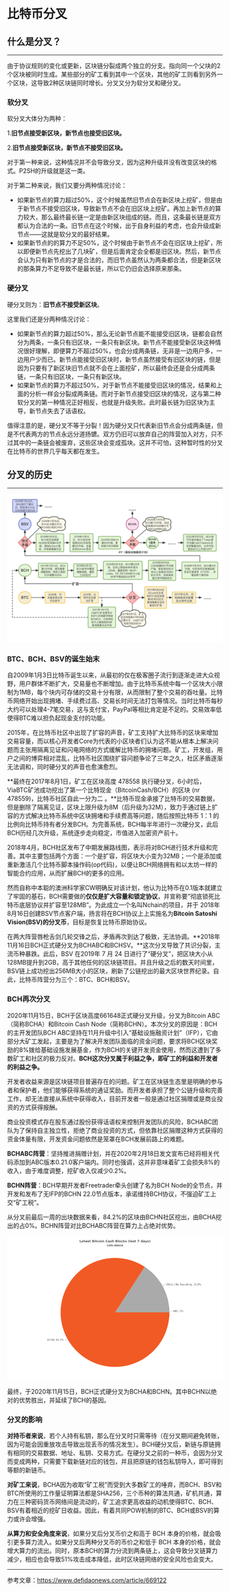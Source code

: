 # 比特币分叉

## 什么是分叉？

***

由于协议规则的变化或更新，区块链分裂成两个独立的分支。指向同一个父块的2个区块被同时生成。某些部分的矿工看到其中一个区块，其他的矿工则看到另外一个区块，这导致2种区块链同时增长。分叉又分为软分叉和硬分叉。

### 软分叉

软分叉大体分为两种：

1.**旧节点接受新区块，新节点也接受旧区块。**

2.**旧节点接受新区块，新节点不接受旧区块。**

对于第一种来说，这种情况并不会导致分叉，因为这种升级并没有改变区块的格式。P2SH的升级就是这一类。

对于第二种来说，我们又要分两种情况讨论：

* 如果新节点的算力超过50%，这个时候虽然旧节点会在新区块上挖矿，但是由于新节点不接受旧区块，导致新节点不会在旧区块上挖矿。再加上新节点的算力较大，那么最终最长链一定是由新区块组成的链。而且，这条最长链是双方都认为合法的一条。旧节点在这个时候，出于自身利益的考虑，也会升级成新节点——这就是软分叉的最好结果。
* 如果新节点的的算力不足50%，这个时候由于新节点不会在旧区块上挖矿，所以即便新节点先挖出了几块矿，但是后面肯定会全都是旧区块。然后，新节点会认为只有新节点的才是合法的，而旧节点虽然认为两条都合法，但是新区块的那条算力不足导致不是最长链，所以它仍旧会选择原来那条。

### 硬分叉

硬分叉则为：**旧节点不接受新区块**。

这里我们还是分两种情况讨论：

* 如果新节点的算力超过50%，那么无论新节点能不能接受旧区块，链都会自然分为两条，一条只有旧区块，一条只有新区块。新节点不能接受新区块这种情况很好理解，即便算力不超过50%，也会分成两条链，无非是一边用户多，一边用户少而已。新节点能接受旧区块时，新节点虽然接受有旧区块的链，但是因为只要有了新区块旧节点就不会在上面挖矿，所以最终会还是会分成两条链，一条只有旧区块，一条只有新区块。
* 如果新节点的算力不超过50%，对于新节点不能接受旧区块的情况，结果和上面的分析一样会分裂成两条链。而对于新节点接受旧区块的情况，这与第二种软分叉的第一种情况正好相反，也就是升级失败。此时最长链为旧区块为主导，新节点失去了话语权。

值得注意的是，硬分叉不等于分裂！因为硬分叉只代表新旧节点会分成两条链，但是不代表两方的节点永远分道扬镳。双方仍旧可以放弃自己的阵营加入对方，只不过其中的一条链会被废弃，这些区块会变成孤块。这并不可怕，这种暂时性的分叉在比特币的世界几乎每天都在发生。

## 分叉的历史

***

![分叉历史](../graph/%E5%88%86%E5%8F%89%E5%8E%86%E5%8F%B2.png)

### BTC、BCH、BSV的诞生始末

自2009年1月3日比特币诞生以来，从最初的仅在极客圈子流行到逐渐走进大众视野，用户群体不断扩大，交易量也不断增加。由于比特币系统中每一个区块大小限制为1MB，每个块内可存储的交易十分有限，从而限制了整个交易的吞吐量。比特币网络开始出现拥堵、手续费过高、交易长时间无法打包等情况。当时比特币每秒大约可以处理4-7笔交易，这与支付宝，PayPal等相比肯定是不足的。交易效率低使得BTC难以担负起现金支付的功能。

2015年，在比特币社区中出现了扩容的声音，矿工支持扩大比特币的区块来增加交易容量，而以核心开发者Core为代表的小区块者们认为这不能从根本上解决问题而主张用隔离见证和闪电网络的方式缓解比特币的拥堵问题。矿工，开发组，用户之间的博弈相对混乱，比特币社区围绕扩容问题争论了三年之久，社区矛盾逐渐无法调和，同时硬分叉的声音也愈演愈烈。

**最终在2017年8月1日，矿工在区块高度 478558 执行硬分叉，6小时后，ViaBTC矿池成功挖出了第一个比特现金（BitcoinCash/BCH）的区块 (nr 478559)，比特币社区自此一分为二 。**比特币现金承接了比特币的交易数据，但是删除了隔离见证，区块上限升级为8M（后升级为32M），致力于通过链上扩容的方式解决比特币系统中区块拥堵和手续费高等问题，随后按照比特币 1：1 的比例向比特币持有者分发BCH。为完善系统，BCH每半年进行一次硬分叉，此后BCH历经几次升级，系统逐步走向稳定，市值进入加密资产前十。

2018年4月，BCH社区发布了中期发展路线图，表示将对BCH进行技术升级和完善。其中主要包括两个方面：一个是扩容，将区块大小变为32MB；一个是添加或重新激活几个比特币脚本操作码(op代码)，以便让BCH网络拥有和以太坊一样的智能合约应用，从而扩展BCH的更多的应用。

然而自称中本聪的澳洲科学家CW明确反对该计划，他认为比特币在0.1版本就建立了牢固的基石，BCH需要做的**仅仅是扩大容量和锁定协议**，并宣称要”彻底锁死比特币底层协议并扩容至128MB”。为此成立一个名叫Nchain的项目，并于 2018年8月16日创建BSV节点客户端，扬言将在BCH协议上上实施名为**Bitcoin Satoshi Vision(BSV)的分叉币**，目标是恢复比特币原始协议。

在两大阵营唇枪舌剑几轮交锋之后，矛盾再次到达了极致，无法协调。**2018年11月16日BCH正式硬分叉为BCHABC和BCHSV。**这次分叉导致了共识分裂，主流币种暴跌。此后，BSV 在2019年 7 月 24 日进行了“硬分叉”，把区块大小从128MB提升到2GB，高于其他任何的区块链项目。并且升级之后的数天时间里，BSV链上成功挖出256MB大小的区块，刷新了公链挖出的最大区块世界纪录。自此，比特币阵营分为三个：BTC、BCH和BSV。

### BCH再次分叉

2020年11月15日，BCH于区块高度661648正式硬分叉升级，分叉为Bitcoin ABC（简称BCHA）和Bitcoin Cash Node（简称BCHN）。本次分叉的原因是：BCH 的主开发团队BCH ABC坚持在11月升级中引入“基础设施融资计划”（IFP），它由部分大矿工发起，主要是为了解决开发团队面临的资金问题，要求将BCH区块奖励的8%拨给基础设施发展基金，作为BCH的关键开发资金使用，然而这遭到了多数矿工和社区的极力反对。**BCH这次分叉属于利益之争，即矿工的利益和开发者的利益之争。**

开发者收益来源是区块链项目普遍存在的问题。矿工在区块链生态里是明确的参与者和保护者，他们能够获得系统的通证奖励。而开发者承担了整个公链升级和完善工作，却无法直接从系统中获得收入，目前开发者一般是通过社区捐赠或是商业投资的方式获得报酬。

商业投资模式存在股东通过股份获得话语权来控制开发团队的风险，BCHABC团队为了保持自主独立性，拒绝了商业投资的方式，但依靠社区捐赠这种方式获得的资金体量有限，开发资金问题依然是笼罩在BCH发展前路上的难题。

**BCHABC阵营**：坚持推进捐赠计划，并在2020年2月18日发文宣布已经将相关代码添加到ABC版本0.21.0客户端内。同时也强调，这并非意味着矿工会损失8%的收入，由于难度调整，挖矿收入仅减少0.2%。

**BCHN阵营**：BCH早期开发者Freetrader牵头创建了名为BCH Node的全节点，并开发和发布了无IFP的BCHN 22.0节点版本，承诺维持BCH协议，不强迫矿工上交“矿工税”。

从分叉前最后一周的出块数据来看，84.2%的区块由BCHN社区挖出，由BCHA挖出的占0%。BCHN阵营对比BCHABC阵营在算力上占绝对优势。

![饼图](../graph/%E9%A5%BC%E5%9B%BE.png)

最终，于2020年11月15日，BCH正式硬分叉为BCHA和BCHN。其中BCHN以绝对的优势胜出，并延续了BCH的基因。

### 分叉的影响

**对持币者来说**，若个人持有私钥，那么在分叉时只需等待（在分叉期间避免转账，因为可能会因重放攻击导致出现丢币的情况发生）。BCH硬分叉后，新链与原链拥有相同的交易数据、地址、私钥、交易方式。在硬分叉之前的一种币，会因为分叉而变成两种，只需要下载新链对应的钱包，并且把原链的钱包私钥导入，即可得到等额的新链币。

**对矿工来说**，BCHA因为收取“矿工税”而受到大多数矿工的唾弃，而BCH、BSV和BTC所使用的工作量证明算法都是SHA256，三个币种的算法共通，矿机共通，算力在三种密码货币网络间是流动的，矿工追求更高收益的动机使得BTC、BCH、BSV有着相近的挖矿日收益。因此，有着共同POW机制的BTC、BCH或BSV的算力或许会增强。

**从算力和安全角度来说**，如果分叉后分叉币价之和高于 BCH 本身的价格，就会吸引更多算力流入。如果分叉后两种分叉币的币价之和低于 BCH 本身的价格，就会增大算力的流出。同时，原本BCH的算力分流到两条链上，这会导致分叉链算力减少，相应也会导致51%攻击成本降低，此时区块链网络的安全风险也会变大。

***

参考文章：https://www.defidaonews.com/article/669122
